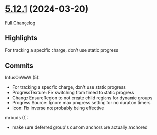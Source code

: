 # [5.12.1](https://github.com/WeakAuras/WeakAuras2/tree/5.12.1) (2024-03-20)

[Full Changelog](https://github.com/WeakAuras/WeakAuras2/compare/5.12.0...5.12.1)

## Highlights

 For tracking a specific charge, don't use static progress 

## Commits

InfusOnWoW (5):

- For tracking a specific charge, don't use static progress
- ProgressTexture: Fix switching from timed to static progress
- Change EnsureRegion to not create child regions for dynamic groups
- Progress Source: Ignore max progress setting for no duration timers
- Icon: Fix inverse not probably being effective

mrbuds (1):

- make sure deferred group's custom anchors are actually anchored

